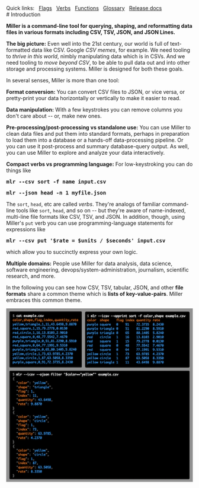 <!---  PLEASE DO NOT EDIT DIRECTLY. EDIT THE .md.in FILE PLEASE. --->
<div>
<span class="quicklinks">
Quick links:
&nbsp;
<a class="quicklink" href="./reference-main-flag-list/index.html">Flags</a>
&nbsp;
<a class="quicklink" href="./reference-verbs/index.html">Verbs</a>
&nbsp;
<a class="quicklink" href="./reference-dsl-builtin-functions/index.html">Functions</a>
&nbsp;
<a class="quicklink" href="./glossary/index.html">Glossary</a>
&nbsp;
<a class="quicklink" href="./release-docs/index.html">Release docs</a>
</span>
</div>
# Introduction

**Miller is a command-line tool for querying, shaping, and reformatting data files in various formats including CSV, TSV, JSON, and JSON Lines.**

**The big picture:** Even well into the 21st century, our world is full of text-formatted data like CSV. Google _CSV memes_, for example. We need tooling to _thrive in this world_, nimbly manipulating data which is in CSVs. And we need tooling to _move beyond CSV_, to be able to pull data out and into other storage and processing systems. Miller is designed for both these goals.

In several senses, Miller is more than one tool:

**Format conversion:** You can convert CSV files to JSON, or vice versa, or
pretty-print your data horizontally or vertically to make it easier to read.

**Data manipulation:** With a few keystrokes you can remove columns you don't care about -- or, make new ones.

**Pre-processing/post-processing vs standalone use:** You can use Miller to clean data files and put them into standard formats, perhaps in preparation to load them into a database or a hands-off data-processing pipeline. Or you can use it post-process and summary database-query output. As well, you can use Miller to explore and analyze your data interactively.

**Compact verbs vs programming language:** For low-keystroking you can do things like

<pre class="pre-highlight-non-pair">
<b>mlr --csv sort -f name input.csv</b>
</pre>

<pre class="pre-highlight-non-pair">
<b>mlr --json head -n 1 myfile.json</b>
</pre>

The `sort`, `head`, etc are called *verbs*. They're analogs of familiar command-line tools like `sort`, `head`, and so on -- but they're aware of name-indexed, multi-line file formats like CSV, TSV, and JSON. In addition, though, using Miller's `put` verb you can use programming-language statements for expressions like

<pre class="pre-highlight-non-pair">
<b>mlr --csv put '$rate = $units / $seconds' input.csv</b>
</pre>

which allow you to succinctly express your own logic.

**Multiple domains:** People use Miller for data analysis, data science, software engineering, devops/system-administration, journalism, scientific research, and more.

In the following you can see how CSV, TSV, tabular, JSON, and other **file formats** share a common theme which is **lists of key-value-pairs**. Miller embraces this common theme.

![coverart/cover-combined.png](coverart/cover-combined.png)
